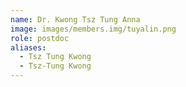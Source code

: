 ```yaml
---
name: Dr. Kwong Tsz Tung Anna
image: images/members.img/tuyalin.png
role: postdoc
aliases:
  - Tsz Tung Kwong
  - Tsz-Tung Kwong
---
```

